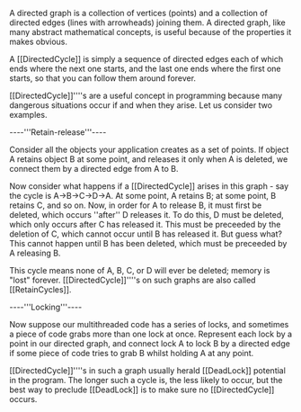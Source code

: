 A directed graph is a collection of vertices (points) and a collection of directed edges (lines with arrowheads) joining them. A directed graph, like many abstract mathematical concepts, is useful because of the properties it makes obvious.

A [[DirectedCycle]] is simply a sequence of directed edges each of which ends where the next one starts, and the last one ends where the first one starts, so that you can follow them around forever.

[[DirectedCycle]]''''s are a useful concept in programming because many dangerous situations occur if and when they arise. Let us consider two examples.

----'''Retain-release'''----

Consider all the objects your application creates as a set of points. If object A retains object B at some point, and releases it only when A is deleted, we connect them by a directed edge from A to B.

Now consider what happens if a [[DirectedCycle]] arises in this graph - say the cycle is A->B->C->D->A. At some point, A retains B; at some point, B retains C, and so on. Now, in order for A to release B, it must first be deleted, which occurs ''after'' D releases it. To do this, D must be deleted, which only occurs after C has released it. This must be preceeded by the deletion of C, which cannot occur until B has released it. But guess what? This cannot happen until B has been deleted, which must be preceeded by A releasing B.

This cycle means none of A, B, C, or D will ever be deleted; memory is "lost" forever. [[DirectedCycle]]''''s on such graphs are also called [[RetainCycles]].

----'''Locking'''----

Now suppose our multithreaded code has a series of locks, and sometimes a piece of code grabs more than one lock at once. Represent each lock by a point in our directed graph, and connect lock A to lock B by a directed edge if some piece of code tries to grab B whilst holding A at any point.

[[DirectedCycle]]''''s in such a graph usually herald [[DeadLock]] potential in the program. The longer such a cycle is, the less likely to occur, but the best way to preclude [[DeadLock]] is to make sure no [[DirectedCycle]] occurs.